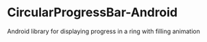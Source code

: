 # CircularProgressBar-Android
Android library for displaying progress in a ring with filling animation
